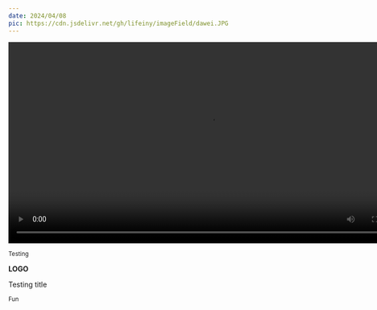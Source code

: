 ```yaml
---
date: 2024/04/08
pic: https://cdn.jsdelivr.net/gh/lifeiny/imageField/dawei.JPG
---
```

<video width="800px" preload playsinline autoplay loop><source src="https://cdn.jsdelivr.net/gh/lifeiny/imageField/dawei_nosound.mp4" type="video/mp4" poster="https://cdn.jsdelivr.net/gh/lifeiny/imageField/dawei.JPG"></video>

<small>Testing</small> 



**LOGO**



Testing title



<small>Fun</small> 